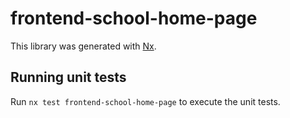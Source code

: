 # frontend-school-home-page

This library was generated with [Nx](https://nx.dev).

## Running unit tests

Run `nx test frontend-school-home-page` to execute the unit tests.
